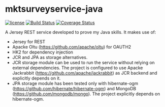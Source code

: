 # mktsurveyservice-java
[![license](https://img.shields.io/github/license/patriziobruno/mktsurveyservice-java.svg)](https://raw.githubusercontent.com/patriziobruno/mktsurveyservice-java/master/LICENSE)
[![Build Status](https://travis-ci.org/patriziobruno/mktsurveyservice-java.svg?branch=master)](https://travis-ci.org/patriziobruno/mktsurveyservice-java)
[![Coverage Status](https://coveralls.io/repos/github/patriziobruno/mktsurveyservice-java/badge.svg?branch=master)](https://coveralls.io/github/patriziobruno/mktsurveyservice-java?branch=master)

A Jersey REST service developed to prove my Java skills.
It makes use of:
 - Jersey for REST
 - Apacke Oltu (https://github.com/apache/oltu) for OAUTH2
 - HK2 for dependency injection
 - JCR and JPA as storage alternatives.
  - JCR storage module can be used to run the service without relying on external dependencies. The project is configured to use Apacke Jackrabbit (https://github.com/apache/jackrabbit) as JCR backend and explicitly depends on it.
  - JPA storage module has been tested only with hibernate-ogm (https://github.com/hibernate/hibernate-ogm) and MongoDB (https://github.com/mongodb/mongo). The project explicitly depends on hibernate-ogm.
  
